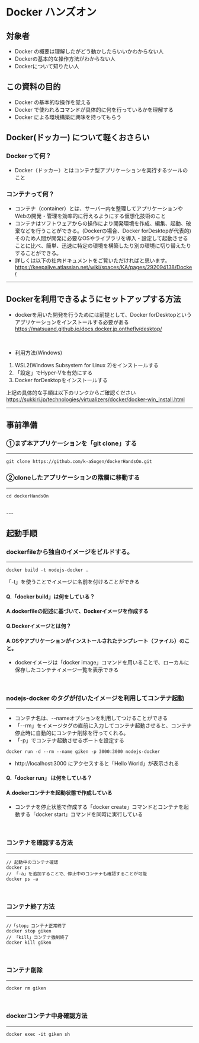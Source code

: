 # Docker ハンズオン
## 対象者
* Docker の概要は理解したがどう動かしたらいいかわからない人
* Dockerの基本的な操作方法がわからない人
* Dockerについて知りたい人

## この資料の目的
* Docker の基本的な操作を覚える
* Docker で使われるコマンドが具体的に何を行っているかを理解する
* Docker による環境構築に興味を持ってもらう

## Docker(ドッカー) について軽くおさらい

### Dockerって何？
* Docker（ドッカー）とはコンテナ型アプリケーションを実行するツールのこと
### コンテナって何？
- コンテナ（container）とは、サーバー内を整理してアプリケーションやWebの開発・管理を効率的に行えるようにする仮想化技術のこと
- コンテナはソフトウェアからの操作により開発環境を作成、編集、起動、破棄などを行うことができる。(Dockerの場合、Docker forDesktopが代表的)<br>
そのため人間が開発に必要なOSやライブラリを導入・設定して起動させることに比べ、簡単、迅速に特定の環境を構築したり別の環境に切り替えたりすることができる。
- 詳しくは以下の社内ドキュメントをご覧いただければと思います。<br>
https://keepalive.atlassian.net/wiki/spaces/KA/pages/292094138/Docker

---
## Dockerを利用できるようにセットアップする方法

- dockerを用いた開発を行うためには前提として、Docker forDesktopというアプリケーションをインストールする必要がある<br>
https://matsuand.github.io/docs.docker.jp.onthefly/desktop/
<br>

- 利用方法(Windows)
1. WSL2(Windows Subsystem for Linux 2)をインストールする
2. 「設定」でHyper-Vを有効にする
3. Docker forDesktopをインストールする

上記の具体的な手順は以下のリンクからご確認ください
<br>
https://sukkiri.jp/technologies/virtualizers/docker/docker-win_install.html

---

## 事前準備

### ①まず本アプリケーションを「git clone」する
---
```
git clone https://github.com/k-aSogen/dockerHandsOn.git
```
### ②cloneしたアプリケーションの階層に移動する
---
```
cd dockerHandsOn
```
<br>
---

## 起動手順

###  dockerfileから独自のイメージをビルドする。
---
```
docker build -t nodejs-docker .
```
「-t」を使うことでイメージに名前を付けることができる
<br>

#### Q.「docker build」は何をしている？
#### A.dockerfileの記述に基づいて、Dockerイメージを作成する

#### Q.Dockerイメージとは何？
#### A.OSやアプリケーションがインストールされたテンプレート（ファイル）のこと。
- dockerイメージは「docker image」コマンドを用いることで、ローカルに保存したコンテナイメージ一覧を表示できる
<br>


### nodejs-docker のタグが付いたイメージを利用してコンテナ起動
---
- コンテナ名は、--nameオプションを利用してつけることができる
- 「--rm」をイメージタグの直前に入力してコンテナ起動させると、コンテナ停止時に自動的にコンテナ削除を行ってくれる。
- 「-p」でコンテナ起動させるポートを設定する
```
docker run -d --rm --name giken -p 3000:3000 nodejs-docker
```
- http://localhost:3000 にアクセスすると「Hello World」が表示される

#### Q.「docker run」 は何をしている？
#### A.dockerコンテナを起動状態で作成している
- コンテナを停止状態で作成する「docker create」コマンドとコンテナを起動する「docker start」コマンドを同時に実行している
<br>

### コンテナを確認する方法
---
```
// 起動中のコンテナ確認
docker ps
// 「-a」を追加することで、停止中のコンテナも確認することが可能
docker ps -a
```
<br>

### コンテナ終了方法
---
```
//「stop」コンテナ正常終了
docker stop giken
// 「kill」コンテナ強制終了
docker kill giken
```
<br>

### コンテナ削除
---
```
docker rm giken
```
<br>

### dockerコンテナ中身確認方法
---
```
docker exec -it giken sh
```
